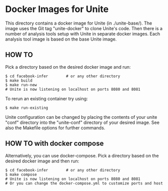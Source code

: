 # Docker Images for Unite
This directory contains a docker image for Unite (in ./unite-base/).
The image uses the Git tag "unite-docker" to clone Unite's code.
Then there is a number of analysis tools setup with Unite in separate docker
images. Each analysis tool image is based on the base Unite image. 

## HOW TO
Pick a directory based on the desired docker image and run:
```
$ cd facebook-infer        # or any other directory
$ make build
$ make run-new
# Unite is now listening on localhost on ports 8080 and 8081
```

To rerun an existing container try using:
```
$ make run-existing
```

Unite configuration can be changed by placing the contents of your unite "conf"
directory into the "unite-conf" directory of your desired image.
See also the Makefile options for further commands.

## HOW TO with docker compose
Alternatively, you can use docker-compose. Pick a directory based on the desired
docker image and then run:
```
$ cd facebook-infer        # or any other directory
$ make compose
# Unite is now listening on localhost on ports 8080 and 8081
# Or you can change the docker-compose.yml to customize ports and host
```